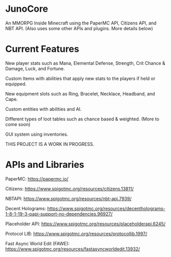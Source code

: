 # JunoCore
An MMORPG Inside Minecraft using the PaperMC API, Citizens API, and NBT API. (Also uses some other APIs and plugins. More details below)

# Current Features
New player stats such as Mana, Elemental Defense, Strength, Crit Chance & Damage, Luck, and Fortune.

Custom Items with abilities that apply new stats to the players if held or equipped.

New equipment slots such as Ring, Bracelet, Necklace, Headband, and Cape.

Custom entities with abilities and AI.

Different types of loot tables such as chance based & weighted. (More to come soon)

GUI system using inventories.

THIS PROJECT IS A WORK IN PROGRESS.

# APIs and Libraries

PaperMC: https://papermc.io/

Citizens: https://www.spigotmc.org/resources/citizens.13811/

NBTAPI: https://www.spigotmc.org/resources/nbt-api.7939/

Decent Holograms: https://www.spigotmc.org/resources/decentholograms-1-8-1-19-3-papi-support-no-dependencies.96927/

Placeholder API: https://www.spigotmc.org/resources/placeholderapi.6245/

Protocol LIB: https://www.spigotmc.org/resources/protocollib.1997/

Fast Async World Edit (FAWE): https://www.spigotmc.org/resources/fastasyncworldedit.13932/


